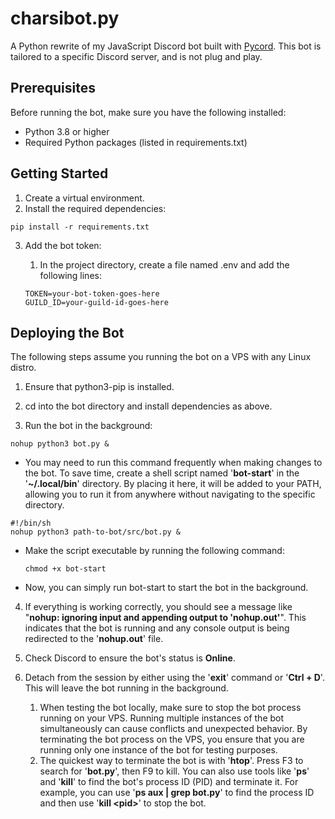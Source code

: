 # charsibot.py
A Python rewrite of my JavaScript Discord bot built with [Pycord](https://pycord.dev/). This bot is tailored to a specific Discord server, and is not plug and play.

## Prerequisites
Before running the bot, make sure you have the following installed:
- Python 3.8 or higher
- Required Python packages (listed in requirements.txt)

## Getting Started
1. Create a virtual environment.
2. Install the required dependencies:

`` pip install -r requirements.txt ``

3. Add the bot token:
    1. In the project directory, create a file named .env and add the following lines:

    ``TOKEN=your-bot-token-goes-here``  
    ``GUILD_ID=your-guild-id-goes-here``

## Deploying the Bot
The following steps assume you running the bot on a VPS with any Linux distro.

1. Ensure that python3-pip is installed.

2. cd into the bot directory and install dependencies as above.

3. Run the bot in the background:

`` nohup python3 bot.py & ``

- You may need to run this command frequently when making changes to the bot. To save time, create a shell script named '**bot-start**' in the '**~/.local/bin**' directory. By placing it here, it will be added to your PATH, allowing you to run it from anywhere without navigating to the specific directory.

``#!/bin/sh``  
``nohup python3 path-to-bot/src/bot.py &``

- Make the script executable by running the following command:

    ``chmod +x bot-start``

- Now, you can simply run bot-start to start the bot in the background.

4. If everything is working correctly, you should see a message like "**nohup: ignoring input and appending output to 'nohup.out'**". This indicates that the bot is running and any console output is being redirected to the '**nohup.out**' file.

5. Check Discord to ensure the bot's status is **Online**. 

6. Detach from the session by either using the '**exit**' command or '**Ctrl + D**'. This will leave the bot running in the background.

    1. When testing the bot locally, make sure to stop the bot process running on your VPS. Running multiple instances of the bot simultaneously can cause conflicts and unexpected behavior. By terminating the bot process on the VPS, you ensure that you are running only one instance of the bot for testing purposes.
    2. The quickest way to terminate the bot is with '**htop**'. Press F3 to search for '**bot.py**', then F9 to kill. You can also use tools like '**ps**' and '**kill**' to find the bot's process ID (PID) and terminate it. For example, you can use '**ps aux | grep bot.py**' to find the process ID and then use '**kill \<pid>**' to stop the bot.